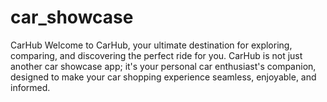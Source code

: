 # car_showcase
CarHub Welcome to CarHub, your ultimate destination for exploring, comparing, and discovering the perfect ride for you. CarHub is not just another car showcase app; it's your personal car enthusiast's companion, designed to make your car shopping experience seamless, enjoyable, and informed.
